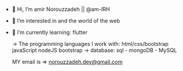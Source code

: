 - 👋 Hi, I’m amir Norouzzadeh || @am-IRH
- 👀 I’m interested in and the world of the web
- 🌱 I’m currently learning: flutter 

  -> The programming languages I work with: html/css/bootstrap javaScript nodeJS bootstrap 
     -> database: sql -  mongoDB - MySQL 
     
     
  MY email is =>  norouzzadeh.dev@gmail.com
<!--
- 💞️ I’m looking to collaborate on ...
- 📫 How to reach me ...
-->
<!--
amirhossein-norouzzadeh/amirhossein-norouzzadeh is a ✨ special ✨ repository because its `README.md` (this file) appears on your GitHub profile.
You can click the Preview link to take a look at your changes.
-->

